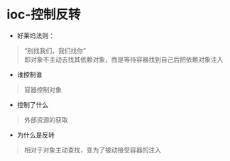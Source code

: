 # ioc-控制反转
* 好莱坞法则：  
> “别找我们，我们找你”  
> 即对象不主动去找其依赖对象，而是等待容器找到自己后把依赖对象注入  
* 谁控制谁  
> 容器控制对象
* 控制了什么  
> 外部资源的获取
* 为什么是反转
> 相对于对象主动查找，变为了被动接受容器的注入
